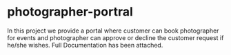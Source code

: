 # photographer-portral
In this project we provide a portal where customer can book photographer for events and photographer can approve or decline the customer request if he/she wishes.
Full Documentation has been attached.
